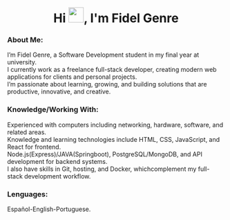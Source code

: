 <html>		

 <tittle> 
<h1 align="center">Hi <img src="https://media.giphy.com/media/hvRJCLFzcasrR4ia7z/giphy.gif" width="35">, I'm Fidel Genre</h1>
 </tittle> 

<h3>
About Me:
</h3>

<body>
	
<p>
I’m Fidel Genre, a Software Development student in my final year at university.<br>
I currently work as a freelance full-stack developer, creating modern web applications for clients and personal projects.<br>
I’m passionate about learning, growing, and building solutions that are productive, innovative, and creative.
</p>

<h3>
Knowledge/Working With:
</h3>

<P>	
Experienced with computers including networking, hardware, software, and related areas.<br>
Knowledge and learning technologies include HTML, CSS, JavaScript, and React for frontend.<br>
Node.js(Express)/JAVA(Springboot), PostgreSQL/MongoDB, and API development for backend systems.<br>
I also have skills in Git, hosting, and Docker, whichcomplement my full-stack development workflow.
</P>

<h3>
Lenguages:
</h3>

<P>
Español-English-Portuguese.
</p>

</body>
</html>
